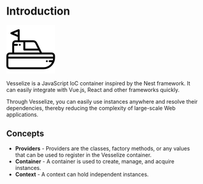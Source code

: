# Introduction

![logo](/images/logo.png)

Vesselize is a JavaScript IoC container inspired by the Nest framework. It can easily integrate with Vue.js, React and other frameworks quickly.

Through Vesselize, you can easily use instances anywhere and resolve their dependencies, thereby reducing the complexity of large-scale Web applications.

## Concepts

- **Providers** - Providers are the classes, factory methods, or any values that can be used to register in the Vesselize container.
- **Container** - A container is used to create, manage, and acquire instances.
- **Context** - A context can hold independent instances.
